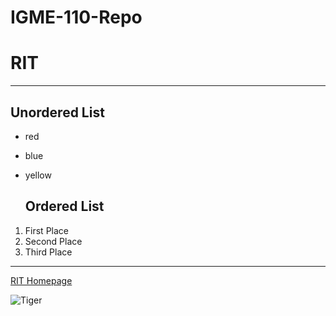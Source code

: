 # IGME-110-Repo

# RIT
---

## Unordered List
- red
- blue
- yellow

  ## Ordered List
1. First Place
2. Second Place
3. Third Place
---
[RIT Homepage](https://www.rit.edu/)

![Tiger](https://live.staticflickr.com/4116/4814775592_7c59bebbc8_b.jpg)
